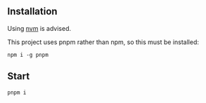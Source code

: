 ## Installation

Using [nvm](https://github.com/coreybutler/nvm-windows) is advised.

This project uses pnpm rather than npm, so this must be installed:

```
npm i -g pnpm
```

## Start

```
pnpm i
```

